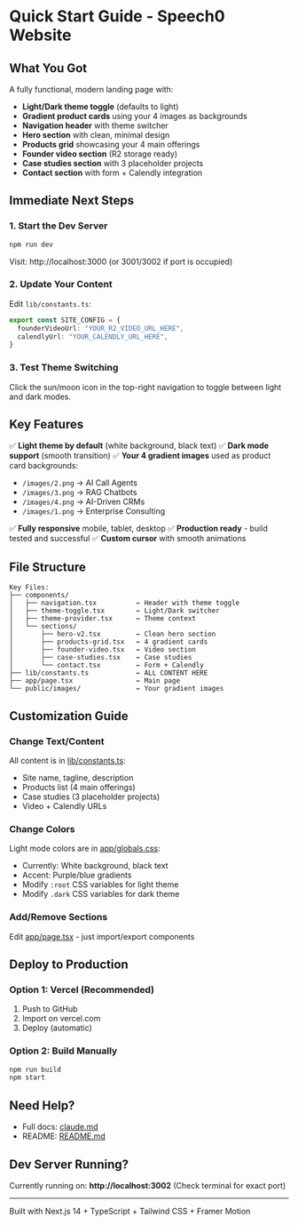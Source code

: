 # Quick Start Guide - Speech0 Website

## What You Got

A fully functional, modern landing page with:
- **Light/Dark theme toggle** (defaults to light)
- **Gradient product cards** using your 4 images as backgrounds
- **Navigation header** with theme switcher
- **Hero section** with clean, minimal design
- **Products grid** showcasing your 4 main offerings
- **Founder video section** (R2 storage ready)
- **Case studies section** with 3 placeholder projects
- **Contact section** with form + Calendly integration

## Immediate Next Steps

### 1. Start the Dev Server
```bash
npm run dev
```
Visit: http://localhost:3000 (or 3001/3002 if port is occupied)

### 2. Update Your Content

Edit `lib/constants.ts`:
```typescript
export const SITE_CONFIG = {
  founderVideoUrl: "YOUR_R2_VIDEO_URL_HERE",
  calendlyUrl: "YOUR_CALENDLY_URL_HERE",
}
```

### 3. Test Theme Switching
Click the sun/moon icon in the top-right navigation to toggle between light and dark modes.

## Key Features

✅ **Light theme by default** (white background, black text)
✅ **Dark mode support** (smooth transition)
✅ **Your 4 gradient images** used as product card backgrounds:
   - `/images/2.png` → AI Call Agents
   - `/images/3.png` → RAG Chatbots  
   - `/images/4.png` → AI-Driven CRMs
   - `/images/1.png` → Enterprise Consulting

✅ **Fully responsive** mobile, tablet, desktop
✅ **Production ready** - build tested and successful
✅ **Custom cursor** with smooth animations

## File Structure

```
Key Files:
├── components/
│   ├── navigation.tsx          ← Header with theme toggle
│   ├── theme-toggle.tsx        ← Light/Dark switcher
│   ├── theme-provider.tsx      ← Theme context
│   └── sections/
│       ├── hero-v2.tsx         ← Clean hero section
│       ├── products-grid.tsx   ← 4 gradient cards
│       ├── founder-video.tsx   ← Video section
│       ├── case-studies.tsx    ← Case studies
│       └── contact.tsx         ← Form + Calendly
├── lib/constants.ts            ← ALL CONTENT HERE
├── app/page.tsx                ← Main page
└── public/images/              ← Your gradient images
```

## Customization Guide

### Change Text/Content
All content is in [lib/constants.ts](lib/constants.ts):
- Site name, tagline, description
- Products list (4 main offerings)
- Case studies (3 placeholder projects)
- Video + Calendly URLs

### Change Colors
Light mode colors are in [app/globals.css](app/globals.css):
- Currently: White background, black text
- Accent: Purple/blue gradients
- Modify `:root` CSS variables for light theme
- Modify `.dark` CSS variables for dark theme

### Add/Remove Sections
Edit [app/page.tsx](app/page.tsx) - just import/export components

## Deploy to Production

### Option 1: Vercel (Recommended)
1. Push to GitHub
2. Import on vercel.com
3. Deploy (automatic)

### Option 2: Build Manually
```bash
npm run build
npm start
```

## Need Help?

- Full docs: [claude.md](claude.md)
- README: [README.md](README.md)

## Dev Server Running?
Currently running on: **http://localhost:3002**
(Check terminal for exact port)

---

Built with Next.js 14 + TypeScript + Tailwind CSS + Framer Motion
